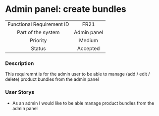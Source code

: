 # Admin panel: create bundles

|                           |             |
| :-----------------------: | :---------: |
| Functional Requirement ID |    FR21     |
|    Part of the system     | Admin panel |
|         Priority          |   Medium    |
|          Status           |  Accepted   |

### Description

This requiremnt is for the admin user to be able to manage (add / edit / delete) product bundles from the admin panel

### User Storys

* As an admin I would like to be able manage product bundles from the admin panel